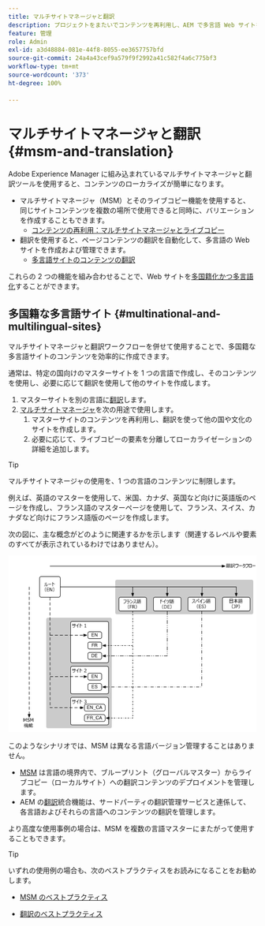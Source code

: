 ```yaml
---
title: マルチサイトマネージャと翻訳
description: プロジェクトをまたいでコンテンツを再利用し、AEM で多言語 Web サイトを管理する方法について説明します。
feature: 管理
role: Admin
exl-id: a3d48884-081e-44f8-8055-ee3657757bfd
source-git-commit: 24a4a43cef9a579f9f2992a41c582f4a6c775bf3
workflow-type: tm+mt
source-wordcount: '373'
ht-degree: 100%

---
```


# マルチサイトマネージャと翻訳 {#msm-and-translation}

Adobe Experience Manager に組み込まれているマルチサイトマネージャと翻訳ツールを使用すると、コンテンツのローカライズが簡単になります。

* マルチサイトマネージャ（MSM）とそのライブコピー機能を使用すると、同じサイトコンテンツを複数の場所で使用できると同時に、バリエーションを作成することもできます。
   * [コンテンツの再利用：マルチサイトマネージャとライブコピー](msm/overview.md)
* 翻訳を使用すると、ページコンテンツの翻訳を自動化して、多言語の Web サイトを作成および管理できます。
   * [多言語サイトのコンテンツの翻訳](translation/overview.md)

これらの 2 つの機能を組み合わせることで、Web サイトを[多国籍化かつ多言語化](#multinational-and-multilingual-sites)することができます。

## 多国籍な多言語サイト {#multinational-and-multilingual-sites}

マルチサイトマネージャと翻訳ワークフローを併せて使用することで、多国籍な多言語サイトのコンテンツを効率的に作成できます。

通常は、特定の国向けのマスターサイトを 1 つの言語で作成し、そのコンテンツを使用し、必要に応じて翻訳を使用して他のサイトを作成します。

1. マスターサイトを別の言語に[翻訳](translation/overview.md)します。
1. [マルチサイトマネージャ](msm/overview.md)を次の用途で使用します。
   1. マスターサイトのコンテンツを再利用し、翻訳を使って他の国や文化のサイトを作成します。
   1. 必要に応じて、ライブコピーの要素を分離してローカライゼーションの詳細を追加します。

>[!TIP]
>
>マルチサイトマネージャの使用を、1 つの言語のコンテンツに制限します。
>
>例えば、英語のマスターを使用して、米国、カナダ、英国など向けに英語版のページを作成し、フランス語のマスターページを使用して、フランス、スイス、カナダなど向けにフランス語版のページを作成します。

次の図に、主な概念がどのように関連するかを示します（関連するレベルや要素のすべてが表示されているわけではありません）。

![ローカライゼーションの概要](assets/localization-overview.png)

このようなシナリオでは、MSM は異なる言語バージョン管理することはありません。

* [MSM](msm/overview.md) は言語の境界内で、ブループリント（グローバルマスター）からライブコピー（ローカルサイト）への翻訳コンテンツのデプロイメントを管理します。
* AEM の[翻訳](translation/overview.md)統合機能は、サードパーティの翻訳管理サービスと連係して、各言語およびそれらの言語へのコンテンツの翻訳を管理します。

より高度な使用事例の場合は、MSM を複数の言語マスターにまたがって使用することもできます。

>[!TIP]
>
>いずれの使用例の場合も、次のベストプラクティスをお読みになることをお勧めします。
>
>* [MSM のベストプラクティス](msm/best-practices.md)
* [翻訳のベストプラクティス](translation/best-practices.md)

